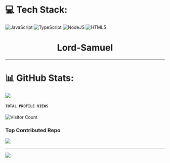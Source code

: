 # 💻 Tech Stack:
![JavaScript](https://img.shields.io/badge/javascript-%23323330.svg?style=for-the-badge&logo=javascript&logoColor=%23F7DF1E) ![TypeScript](https://img.shields.io/badge/typescript-%23007ACC.svg?style=for-the-badge&logo=typescript&logoColor=white) ![NodeJS](https://img.shields.io/badge/node.js-6DA55F?style=for-the-badge&logo=node.js&logoColor=white) ![HTML5](https://img.shields.io/badge/html5-%23E34F26.svg?style=for-the-badge&logo=html5&logoColor=white)

<h1 align="center"> Lord-Samuel </h1>
<p align="center">  
  
***
  

# 📊 GitHub Stats:
![](https://github-readme-stats.vercel.app/api?username=Lord-Samuel&theme=dark&hide_border=false&include_all_commits=false&count_private=false)<br/>


  #### ```TOTAL PROFILE VIEWS ```
![Visitor Count](https://profile-counter.glitch.me/Lord-Samuel/count.svg)

###  Top Contributed Repo
![](https://github-contributor-stats.vercel.app/api?username=Lord-Samuel&limit=5&theme=dark&combine_all_yearly_contributions=true)

---
[![](https://visitcount.itsvg.in/api?id=Lord-Samuel&icon=6&color=1)](https://visitcount.itsvg.in)
